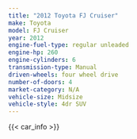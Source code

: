 ```yaml
---
title: "2012 Toyota FJ Cruiser"
make: Toyota
model: FJ Cruiser
year: 2012
engine-fuel-type: regular unleaded
engine-hp: 260
engine-cylinders: 6
transmission-type: Manual
driven-wheels: four wheel drive
number-of-doors: 4
market-category: N/A
vehicle-size: Midsize
vehicle-style: 4dr SUV
---
```


{{< car_info >}}
